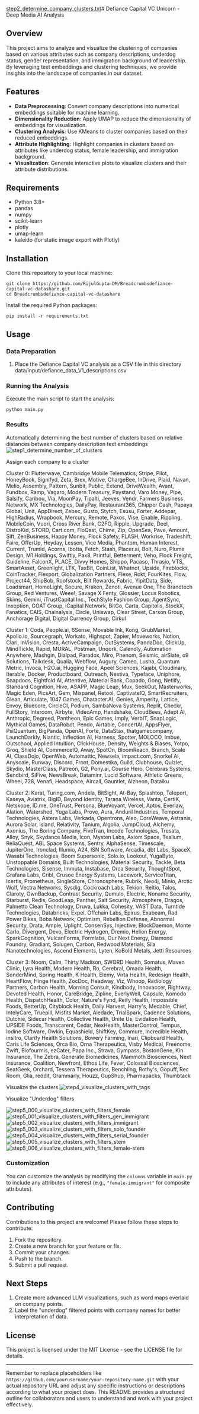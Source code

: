 [step2_determine_company_clusters.txt](https://github.com/RijulGupta-DM/defiance-capital-vc-datashare/files/14817976/step2_determine_company_clusters.txt)# Defiance Capital VC Unicorn - Deep Media AI Analysis

## Overview
This project aims to analyze and visualize the clustering of companies based on various attributes such as company descriptions, underdog status, gender representation, and immigration background of leadership. By leveraging text embeddings and clustering techniques, we provide insights into the landscape of companies in our dataset.

## Features
- **Data Preprocessing**: Convert company descriptions into numerical embeddings suitable for machine learning.
- **Dimensionality Reduction**: Apply UMAP to reduce the dimensionality of embeddings for visualization.
- **Clustering Analysis**: Use KMeans to cluster companies based on their reduced embeddings.
- **Attribute Highlighting**: Highlight companies in clusters based on attributes like underdog status, female leadership, and immigration background.
- **Visualization**: Generate interactive plots to visualize clusters and their attribute distributions.

## Requirements
- Python 3.8+
- pandas
- numpy
- scikit-learn
- plotly
- umap-learn
- kaleido (for static image export with Plotly)

## Installation
Clone this repository to your local machine:
```
git clone https://github.com/RijulGupta-DM/Breadcrumbsdefiance-capital-vc-datashare.git
cd Breadcrumbsdefiance-capital-vc-datashare
```

Install the required Python packages:
```
pip install -r requirements.txt
```

## Usage

### Data Preparation
1. Place the Defiance Capital VC analysis as a CSV file in this directory data/input/defiance_data_V1_descriptions.csv

### Running the Analysis
Execute the main script to start the analysis:
```
python main.py
```
### Results
Automatically determining the best number of clusters based on relative distances between company description text embeddings
![step1_determine_number_of_clusters](https://github.com/RijulGupta-DM/defiance-capital-vc-datashare/assets/104281028/e1db03d4-5de6-4147-8564-201f014840c8)

Assign each company to a cluster


Cluster 0:
Flutterwave, Cambridge Mobile Telematics, Stripe, Pilot, HoneyBook, Signifyd, Zeta, Brex, Motive, ChargeBee, InDrive, 
Plaid, Navan, Melio, Assembly, Pattern, Sunbit, Public, Extend, DriveWealth, Avant, Fundbox, Ramp, Vagaro, 
Modern Treasury, Paystand, Varo Money, Pipe, Salsify, Caribou, Via, MoonPay, Tipalti, Jeeves, Vendr, 
Farmers Business Network, MX Technologies, DailyPay, Restaurant365, Chipper Cash, Papaya Global, Unit, AppDirect, 
Zebec, Gusto, Stytch, Esusu, Forter, Addepar, HighRadius, Wrapbook, Mercury, Remote, Paxos, Vise, Enable, Rippling, 
MobileCoin, Vuori, Cross River Bank, C2FO, Ripple, Upgrade, Deel, DistroKid, STORD, Cart.com, FloQast, Chime, Zip, 
OpenSea, Pave, Amount, Sift, ZenBusiness, Happy Money, Flock Safety, FLASH, Workrise, Tradeshift, Faire, OfferUp, 
Heyday, Lessen, Vice Media, Phantom, Human Interest, Current, Trumid, Acorns, Ibotta, Fetch, Stash, Placer.ai, Bolt, 
Nuro, Plume Design, M1 Holdings, Swiftly, Pax8, Printful, Betterment, Veho, Flock Freight, Guideline, FalconX, PLACE, 
Divvy Homes, Shippo, Pacaso, Thrasio, VTS, SmartAsset, Greenlight, LTK, TaxBit, CoinList, Whatnot, Upside, Fireblocks, 
CoinTracker, Flexport, Globalization Partners, Flexe, Rokt, FourKites, Flow, Project44, ShipBob, Roofstock, 
Bilt Rewards, Fabric, YipitData, Side, Loadsmart, HomeLight, Socure, Kraken, Zenoti, Avenue One, The Brandtech Group, 
Red Ventures, Weee!, Savage X Fenty, Glossier, Locus Robotics, Skims, Gemini, iTrustCapital Inc., 
TechStyle Fashion Group, AgentSync, Inxeption, GOAT Group, iCapital Network, BitGo, Carta, Capitolis, StockX, Fanatics, 
CAIS, Chainalysis, Circle, Uniswap, Clear Street, Carson Group, Anchorage Digital, Digital Currency Group, Cirkul

Cluster 1:
Coda, People.ai, 6Sense, Movable Ink, Kong, GrubMarket, Apollo.io, Sourcegraph, Workato, Highspot, Zapier, Moveworks, 
Notion, Clari, InVision, Cresta, ActiveCampaign, OutSystems, PandaDoc, ClickUp, MindTickle, Rapid, MURAL, Postman, 
Unqork, Calendly, Automation Anywhere, Mashgin, Dialpad, Paradox, Miro, Phenom, Seismic, airSlate, o9 Solutions, 
Talkdesk, Qualia, Webflow, Augury, Cameo, Lusha, Quantum Metric, Invoca, H2O.ai, Hugging Face, Apeel Sciences, Kajabi, 
Cloudinary, Iterable, Docker, Productboard, Outreach, Nextiva, Typeface, Uniphore, Snapdocs, Eightfold AI, Attentive, 
Material Bank, Copado, Gong, Netlify, Standard Cognition, Hive, ASAPP, Magic Leap, Mux, SeekOut, Masterworks, 
Magic Eden, PicsArt, Gem, Mixpanel, Retool, CaptivateIQ, SmartRecruiters, Glean, Articulate, 1047 Games, Character.AI, 
Genies, Amperity, Lattice, Envoy, Bluecore, CircleCI, Podium, SambaNova Systems, Replit, Checkr, FullStory, Intercom, 
Airbyte, VideoAmp, Handshake, CloudBees, Adept AI, Anthropic, Degreed, Pantheon, Epic Games, Imply, VerbIT, SnapLogic, 
Mythical Games, DataRobot, Pendo, Airtable, ConcertAI, AppsFlyer, PsiQuantum, BigPanda, OpenAI, Forte, DataStax, 
thatgamecompany, LaunchDarkly, Niantic, Inflection AI, Harness, Spotter, MOLOCO, Imbue, Outschool, Applied Intuition, 
ClickHouse, Density, Weights & Biases, Yotpo, Groq, Shield AI, CommerceIQ, Away, SpotOn, BloomReach, Branch, Scale AI, 
ClassDojo, OpenWeb, Automattic, Newsela, impact.com, Snorkel AI, Anyscale, Runway, Discord, Front, Domestika, Guild, 
Clubhouse, Quizlet, Skydio, MasterClass, Patreon, G2, Pony.ai, Course Hero, Cerebras Systems, Sendbird, SiFive, 
NewsBreak, Dataminr, Lucid Software, Athletic Greens, Wheel, 728, Venafi, Headspace, Aircall, Gauntlet, Alzheon, 
Dataiku

Cluster 2:
Karat, Turing.com, Andela, BitSight, At-Bay, Splashtop, Teleport, Kaseya, Aviatrix, BigID, Beyond Identity, 
Tarana Wireless, Vanta, CertiK, Netskope, ID.me, OneTrust, Persona, BlueVoyant, Vercel, Aptos, Everlaw, Alation, 
Watershed, Yuga Labs, Prove, Aura, Anduril Industries, Temporal Technologies, Astera Labs, Verkada, Opentrons, Aleo, 
CoreWeave, Astranis, Aurora Solar, Island, Relativity, Tanium, Algolia, JumpCloud, Alchemy, Axonius, 
The Boring Company, FiveTran, Incode Technologies, Tresata, Alloy, Snyk, Skydance Media, Icon, Mysten Labs, 
Axiom Space, Tealium, ReliaQuest, ABL Space Systems, Sentry, AlphaSense, Timescale, JupiterOne, Ironclad, Illumio, A24, 
ISN Software, Arcadia, dbt Labs, SpaceX, Wasabi Technologies, Boom Supersonic, Solo.io, Lookout, YugaByte, 
Unstoppable Domains, Built Technologies, Material Security, Tackle, Beta Technologies, Sisense, Immuta, Instabase, 
Orca Security, ThoughtSpot, Grafana Labs, Cribl, Crusoe Energy Systems, Lacework, ServiceTitan, Icertis, Prometheus, 
SingleStore, Chronosphere, Rubrik, Neo4j, Minio, Arctic Wolf, Vectra Networks, Sysdig, Cockroach Labs, Tekion, Reltio, 
Talos, Claroty, OwnBackup, Contrast Security, Qumulo, Electric, Noname Security, Starburst, Redis, GoodLeap, Panther, 
Salt Security, Atmosphere, Dragos, Palmetto Clean Technology, Druva, Lukka, Cohesity, VAST Data, Turntide Technologies, 
Databricks, Expel, Offchain Labs, Epirus, Exabeam, Rad Power Bikes, Boba Network, Optimism, Rebellion Defense, 
Abnormal Security, Drata, Ample, Uplight, ConsenSys, Injective, BlockDaemon, Monte Carlo, Divergent, Devo, 
Electric Hydrogen, Dremio, Helion Energy, SparkCognition, VulcanForms, Formlabs, Our Next Energy, Diamond Foundry, 
Gradiant, Solugen, Carbon, Redwood Materials, Sila Nanotechnologies, Ascend Elements, Lyten, KoBold Metals, 
Jetti Resources

Cluster 3:
Noom, Calm, Thirty Madison, SWORD Health, Somatus, Maven Clinic, Lyra Health, Modern Health, Ro, Cerebral, 
Omada Health, SonderMind, Spring Health, K Health, Elemy, Virta Health, Redesign Health, HeartFlow, Hinge Health, 
ZocDoc, Headway, Viz, Whoop, Radiology Partners, Carbon Health, Morning Consult, Kindbody, Innovaccer, Rightway, 
Devoted Health, Honor, CareBridge, Zipline, EverlyWell, Capsule, Komodo Health, DispatchHealth, Color, Nature's Fynd, 
Reify Health, Impossible Foods, BetterUp, Cityblock Health, Daily Harvest, Harry's, Medable, Chief, IntelyCare, 
Truepill, Misfits Market, Aledade, TrialSpark, Cadence Solutions, Dutchie, Sidecar Health, Collective Health, Unite Us, 
Evidation Health, UPSIDE Foods, Transcarent, Cedar, NexHealth, MasterControl, Tempus, Iodine Software, Owkin, 
Equashield, ShiftKey, Commure, Incredible Health, insitro, Clarify Health Solutions, Bowery Farming, Inari, 
Clipboard Health, Caris Life Sciences, Orca Bio, Orna Therapeutics, Visby Medical, Freenome, Zwift, Biofourmis, 
ezCater, Papa Inc., Strava, Gympass, BostonGene, Kin Insurance, The Zebra, Generate Biomedicines, Mammoth Biosciences, 
Next Insurance, Coalition, Newfront, Ethos Life, Fever, Colossal Biosciences, SeatGeek, Orchard, Tessera Therapeutics, 
Benchling, Rothy's, Gopuff, Rec Room, Glia, reddit, Grammarly, Houzz, GupShup, Pharmapacks, Thumbtack


Visualize the clusters
![step4_visualize_clusters_with_tags](https://github.com/RijulGupta-DM/defiance-capital-vc-datashare/assets/104281028/47a215d2-720f-4923-ac78-b8d65a76673a)

Visualize "Underdog" filters

![step5_000_visualize_clusters_with_filters_female](https://github.com/RijulGupta-DM/defiance-capital-vc-datashare/assets/104281028/89e51f46-c67b-4bcb-8ad7-a6978501b48b)
![step5_001_visualize_clusters_with_filters_gen_immigrant](https://github.com/RijulGupta-DM/defiance-capital-vc-datashare/assets/104281028/2454150b-4de3-4d0b-a20c-78c895a5b0de)
![step5_002_visualize_clusters_with_filters_immigrant](https://github.com/RijulGupta-DM/defiance-capital-vc-datashare/assets/104281028/d047a4e5-2ec9-4042-a2f7-d0d9511a8689)
![step5_003_visualize_clusters_with_filters_solo_founder](https://github.com/RijulGupta-DM/defiance-capital-vc-datashare/assets/104281028/5847e250-515f-47f7-961c-21ab3c098639)
![step5_004_visualize_clusters_with_filters_serial_founder](https://github.com/RijulGupta-DM/defiance-capital-vc-datashare/assets/104281028/24457769-9566-4725-b62d-648afbcd6c05)
![step5_005_visualize_clusters_with_filters_stem](https://github.com/RijulGupta-DM/defiance-capital-vc-datashare/assets/104281028/1bd91f74-13dd-4991-85ef-2bc3fb977a29)
![step5_006_visualize_clusters_with_filters_female-stem](https://github.com/RijulGupta-DM/defiance-capital-vc-datashare/assets/104281028/c67dd2fb-83a5-44b6-b830-99b20ab07690)



### Customization
You can customize the analysis by modifying the `columns` variable in `main.py` to include any attributes of interest (e.g., `"female-immigrant"` for composite attributes).

## Contributing
Contributions to this project are welcome! Please follow these steps to contribute:
1. Fork the repository.
2. Create a new branch for your feature or fix.
3. Commit your changes.
4. Push to the branch.
5. Submit a pull request.

## Next Steps
1. Create more advanced LLM visualizations, such as word maps overlaid on company points.
2. Label the "underdog" filtered points with company names for better interpretation of data.

## License
This project is licensed under the MIT License - see the LICENSE file for details.

---

Remember to replace placeholders like `https://github.com/yourusername/your-repository-name.git` with your actual repository URL and adjust any specific instructions or descriptions according to what your project does. This README provides a structured outline for collaborators and users to understand and work with your project effectively.
